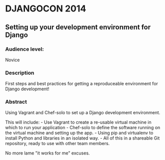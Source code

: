 DJANGOCON 2014
==============

Setting up your development environment for Django
--------------------------------------------------

### Audience level: ###

Novice

### Description ###

First steps and best practices for getting a reproduceable environment for Django development!

### Abstract ###

Using Vagrant and Chef-solo to set up a Django development environment.

This will include: - Use Vagrant to create a re-usable virtual machine in which to run your application - Chef-solo to define the software running on the virtual machine and setting up the app. - Using pip and virtualenv to install Python and libraries in an isolated way. - All of this in a shareable Git repository, ready to use with other team members.

No more lame "it works for me" excuses.